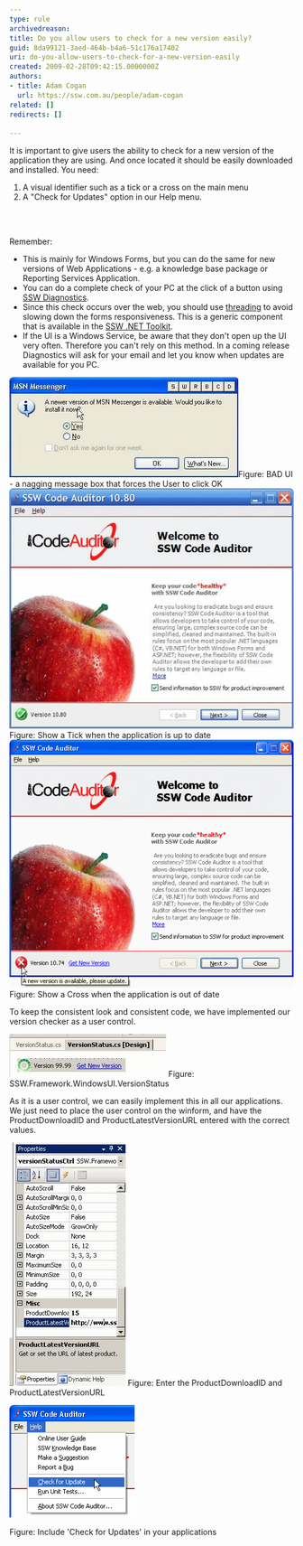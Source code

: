 ```yaml
---
type: rule
archivedreason: 
title: Do you allow users to check for a new version easily?
guid: 8da99121-3aed-464b-b4a6-51c176a17402
uri: do-you-allow-users-to-check-for-a-new-version-easily
created: 2009-02-28T09:42:15.0000000Z
authors:
- title: Adam Cogan
  url: https://ssw.com.au/people/adam-cogan
related: []
redirects: []

---
```




  <p>It is important to give users the ability to check for a new version of the application they are using. And once located it should be easily downloaded and installed. You need: </p>
<ol>
    <li>A visual identifier such as a tick or a cross on the main menu </li>
    <li>A "Check for Updates" option in our Help menu. </li>
</ol>

<br><excerpt class='endintro'></excerpt><br>

  <p>Remember: </p>
<ul>
    <li>This is mainly for Windows Forms, but you can do the same for new versions of Web Applications - e.g. a knowledge base package or Reporting Services Application. </li>
    <li>You can do a complete check of your PC at the click of a button using <a href="http://www.ssw.com.au/ssw/Diagnostics/Default.aspx">SSW Diagnostics</a>. </li>
    <li>Since this check occurs over the web, you should use <a href="http://www.ssw.com.au/ssw/Standards/Rules/RulesToBetterWindowsForms.aspx#GuiThreading">threading</a> to avoid slowing down the forms responsiveness. This is a generic component that is available in the <a href="http://www.ssw.com.au/ssw/NETToolkit/Default.aspx">SSW .NET Toolkit</a>. </li>
    <li>If the UI is a Windows Service, be aware that they don't open up the UI very often. Therefore you can't rely on this method. In a coming release Diagnostics will ask for your email and let you know when updates are available for you PC. </li>
</ul>
<img class="ms-rteCustom-ImageArea" style="border:0px solid;" alt="Check for Updates" src="MSN.gif" border="0" /><span class="ms-rteCustom-FigureBad">Figure: BAD UI - a nagging message box that forces the User to click OK </span><br>
<img style="border:0px solid;" alt=" " src="GoodUI.gif" border="0" /> <span class="ms-rteCustom-FigureGood">Figure: Show a Tick when the application is up to date </span><br>
<img class="ms-rteCustom-ImageArea" alt=" " src="BadUI.gif" border="0" /> <span class="ms-rteCustom-FigureGood">Figure: Show a Cross when the application is out of date</span> <br>
<p>To keep the consistent look and consistent code, we have implemented our version checker as a user control.</p>
<img class="ms-rteCustom-ImageArea" style="border:0px solid;" alt=" " src="VersionStatusControl.gif" border="0" /> <font class="ms-rteCustom-FigureNormal">Figure: SSW.Framework.WindowsUI.VersionStatus </font>
<p>As it is a user control, we can easily implement this in all our applications. We just need to place the user control on the winform, and have the ProductDownloadID and ProductLatestVersionURL entered with the correct values.</p>
<img style="border:0px solid;" alt=" " src="VersionStatusProperties.gif" border="0" /> <font class="ms-rteCustom-FigureNormal">Figure: Enter the ProductDownloadID and ProductLatestVersionURL   </font>
<p><img class="ms-rteCustom-ImageArea" style="border:0px solid;" alt="Check for Updates" src="CheckForUpdate.gif" border="0" /></p>
<font class="ms-rteCustom-FigureGood">Figure: Include 'Check for Updates' in your applications </font>



